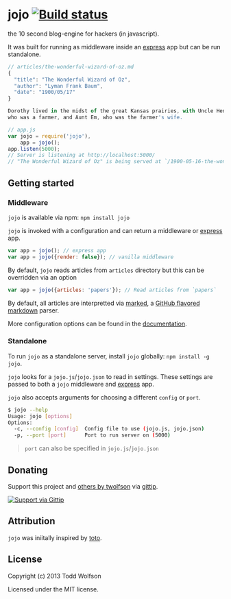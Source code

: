 # jojo [![Build status](https://travis-ci.org/twolfson/jojo.png?branch=master)](https://travis-ci.org/twolfson/jojo)
the 10 second blog-engine for hackers (in javascript).

It was built for running as middleware inside an [express][] app but can be run standalone.

[express]: http://expressjs.com/2x/

```js
// articles/the-wonderful-wizard-of-oz.md
{
  "title": "The Wonderful Wizard of Oz",
  "author": "Lyman Frank Baum",
  "date": "1900/05/17"
}

Dorothy lived in the midst of the great Kansas prairies, with Uncle Henry,
who was a farmer, and Aunt Em, who was the farmer's wife.

// app.js
var jojo = require('jojo'),
    app = jojo();
app.listen(5000);
// Server is listening at http://localhost:5000/
// "The Wonderful Wizard of Oz" is being served at `/1900-05-16-the-wonderful-wizard-of-oz`
```

## Getting started
### Middleware
`jojo` is available via npm: `npm install jojo`

`jojo` is invoked with a configuration and can return a middleware or [express][] app.

```js
var app = jojo(); // express app
var app = jojo({render: false}); // vanilla middleware
```

By default, `jojo` reads articles from `articles` directory but this can be overridden via an option

```js
var app = jojo({articles: 'papers'}); // Read articles from `papers`
```

By default, all articles are interpretted via [marked][], a [GitHub flavored markdown][gfm] parser.

More configuration options can be found in the [documentation][].

[marked]: https://github.com/chjj/marked
[gfm]: http://github.github.com/github-flavored-markdown/
[documentation]: #documentation

### Standalone
To run `jojo` as a standalone server, install `jojo` globally: `npm install -g jojo`.

`jojo` looks for a `jojo.js`/`jojo.json` to read in settings. These settings are passed to both a `jojo` middleware and [express][] app.

`jojo` also accepts arguments for choosing a different `config` or `port`.

```bash
$ jojo --help
Usage: jojo [options]
Options:
  -c, --config [config]  Config file to use (jojo.js, jojo.json)
  -p, --port [port]      Port to run server on (5000)
```

> `port` can also be specified in `jojo.js`/`jojo.json`

## Donating
Support this project and [others by twolfson][gittip] via [gittip][].

[![Support via Gittip][gittip-badge]][gittip]

[gittip-badge]: https://rawgithub.com/twolfson/gittip-badge/master/dist/gittip.png
[gittip]: https://www.gittip.com/twolfson/

## Attribution
`jojo` was iniitally inspired by [toto][].

[toto]: https://github.com/cloudhead/toto

## License
Copyright (c) 2013 Todd Wolfson

Licensed under the MIT license.